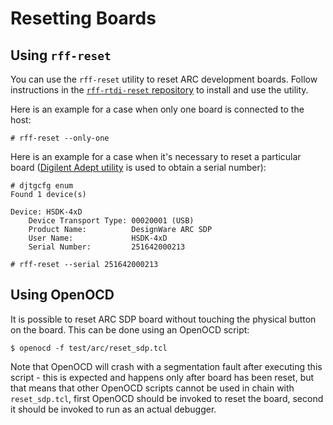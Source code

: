 # Resetting Boards

## Using `rff-reset`

You can use the `rff-reset` utility to reset ARC development boards.
Follow instructions in the [`rff-rtdi-reset` repository](https://github.com/foss-for-synopsys-dwc-arc-processors/rff-ftdi-reset)
to install and use the utility.

Here is an example for a case when only one board is connected to the host:

```text
# rff-reset --only-one
```

Here is an example for a case when it's necessary to reset a particular
board ([Digilent Adept utility](./digilent.md) is used to obtain a serial number):

```text
# djtgcfg enum
Found 1 device(s)

Device: HSDK-4xD
    Device Transport Type: 00020001 (USB)
    Product Name:          DesignWare ARC SDP
    User Name:             HSDK-4xD
    Serial Number:         251642000213

# rff-reset --serial 251642000213
```

## Using OpenOCD

It is possible to reset ARC SDP board without touching the physical button
on the board. This can be done using an OpenOCD script:

```shell
$ openocd -f test/arc/reset_sdp.tcl
```

Note that OpenOCD will crash with a segmentation fault after executing this
script - this is expected and happens only after board has been reset, but
that means that other OpenOCD scripts cannot be used in chain with
`reset_sdp.tcl`, first OpenOCD should be invoked to reset the board,
second it should be invoked to run as an actual debugger.
